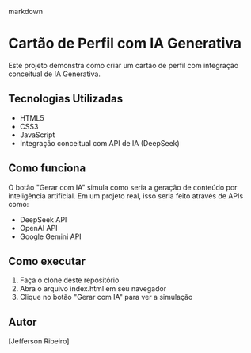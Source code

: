 markdown
# Cartão de Perfil com IA Generativa

Este projeto demonstra como criar um cartão de perfil com integração conceitual de IA Generativa.

## Tecnologias Utilizadas
- HTML5
- CSS3
- JavaScript
- Integração conceitual com API de IA (DeepSeek)

## Como funciona
O botão "Gerar com IA" simula como seria a geração de conteúdo por inteligência artificial. Em um projeto real, isso seria feito através de APIs como:
- DeepSeek API
- OpenAI API
- Google Gemini API

## Como executar
1. Faça o clone deste repositório
2. Abra o arquivo index.html em seu navegador
3. Clique no botão "Gerar com IA" para ver a simulação

## Autor
[Jefferson Ribeiro]
